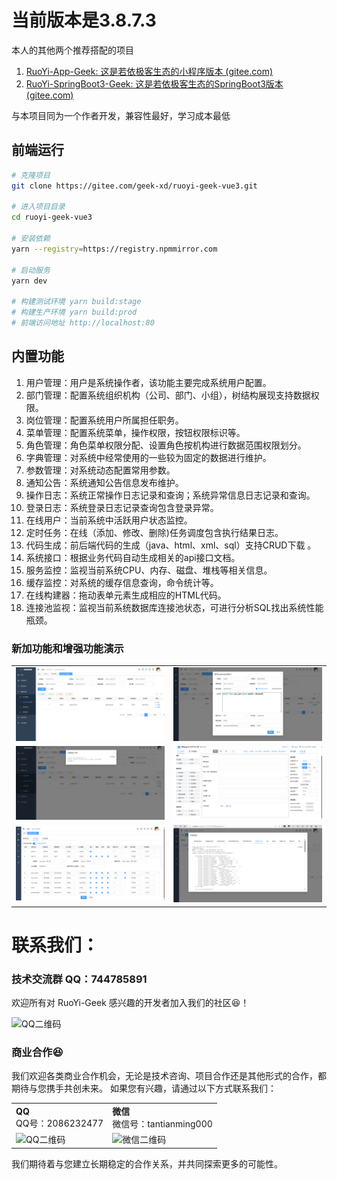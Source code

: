 # 当前版本是3.8.7.3

本人的其他两个推荐搭配的项目

1. [RuoYi-App-Geek: 这是若依极客生态的小程序版本 (gitee.com)](https://gitee.com/geek-xd/geek-uniapp-vue3-uview-plus-uchart)
2. [RuoYi-SpringBoot3-Geek: 这是若依极客生态的SpringBoot3版本 (gitee.com)](https://gitee.com/geek-xd/ruoyi-spring-boot3-geek.git)

与本项目同为一个作者开发，兼容性最好，学习成本最低

## 前端运行

```bash
# 克隆项目
git clone https://gitee.com/geek-xd/ruoyi-geek-vue3.git

# 进入项目目录
cd ruoyi-geek-vue3

# 安装依赖
yarn --registry=https://registry.npmmirror.com

# 启动服务
yarn dev

# 构建测试环境 yarn build:stage
# 构建生产环境 yarn build:prod
# 前端访问地址 http://localhost:80
```

## 内置功能

1. 用户管理：用户是系统操作者，该功能主要完成系统用户配置。
2. 部门管理：配置系统组织机构（公司、部门、小组），树结构展现支持数据权限。
3. 岗位管理：配置系统用户所属担任职务。
4. 菜单管理：配置系统菜单，操作权限，按钮权限标识等。
5. 角色管理：角色菜单权限分配、设置角色按机构进行数据范围权限划分。
6. 字典管理：对系统中经常使用的一些较为固定的数据进行维护。
7. 参数管理：对系统动态配置常用参数。
8. 通知公告：系统通知公告信息发布维护。
9. 操作日志：系统正常操作日志记录和查询；系统异常信息日志记录和查询。
10. 登录日志：系统登录日志记录查询包含登录异常。
11. 在线用户：当前系统中活跃用户状态监控。
12. 定时任务：在线（添加、修改、删除)任务调度包含执行结果日志。
13. 代码生成：前后端代码的生成（java、html、xml、sql）支持CRUD下载 。
14. 系统接口：根据业务代码自动生成相关的api接口文档。
15. 服务监控：监视当前系统CPU、内存、磁盘、堆栈等相关信息。
16. 缓存监控：对系统的缓存信息查询，命令统计等。
17. 在线构建器：拖动表单元素生成相应的HTML代码。
18. 连接池监视：监视当前系统数据库连接池状态，可进行分析SQL找出系统性能瓶颈。

### 新加功能和增强功能演示

<table>
    <tr>
        <td><img src="./image/online-mb-list.png"/></td>
        <td><img src="./image/online-mb-edit.png"/></td>
    </tr>
    <tr>
        <td><img src="./image/online-mb-code.png"/></td>
        <td><img src="./image/form-edit.png"/></td>
    </tr>
    <tr>
        <td><img src="./image/code-edit.png"/></td>
        <td><img src="./image/code-show.png"/></td>
    </tr>
</table>

# 联系我们：

### 技术交流群 QQ：744785891

欢迎所有对 RuoYi-Geek 感兴趣的开发者加入我们的社区😆！

<img src="https://foruda.gitee.com/images/1736235208931843340/f1b736ab_9844561.png" alt="QQ二维码" width="200"/>

### 商业合作😆

我们欢迎各类商业合作机会，无论是技术咨询、项目合作还是其他形式的合作，都期待与您携手共创未来。
如果您有兴趣，请通过以下方式联系我们：

<table>
  <tr>
    <td>
      <strong>QQ</strong><br/>
      QQ号：2086232477  
    </td>
    <td>
      <strong>微信</strong><br/>
      微信号：tantianming000  
    </td>
  </tr>
    <tr>
        <td>
            <img src="https://foruda.gitee.com/images/1736318136310918813/b2ebdfc0_9844561.png "qq.png"" alt="QQ二维码" width="200"/>
        </td>
        <td>
              <img src="https://foruda.gitee.com/images/1736318189364714229/a6020034_9844561.png "wx.png"" alt="微信二维码" width="200"/>
        </td>
    </tr>
</table>

我们期待着与您建立长期稳定的合作关系，并共同探索更多的可能性。
